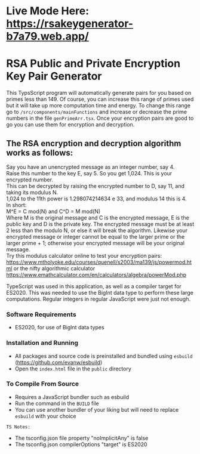 # Live Mode Here: https://rsakeygenerator-b7a79.web.app/

# RSA Public and Private Encryption Key Pair Generator
This TypsScript program will automatically generate pairs for you based on primes less than 149.
Of course, you can increase this range of primes used but it will take up more computation time and energy. To change this range go to ```/src/components/mainFunctions``` and increase or decrease the prime numbers in the file ```genPrimeArr.tsx```. Once your encryption pairs are good to go you can use them for encryption and decryption. <br> 

## The RSA encryption and decryption algorithm works as follows: 
Say you have an unencrypted message as an integer number, say 4. <br>
Raise this number to the key E, say 5. So you get 1,024. This is your encrypted number. <br>
This can be decrypted by raising the encrypted number to D, say 11, and taking its modulus N. <br>
1,024 to the 11th power is 1.298074214634 e 33, and modulus 14 this is 4. <br>
In short: <br>
M^E = C mod(N) and C^D = M mod(N) <br>
Where M is the original message and C is the encrypted message, E is the public key and D is the private key. The encrypted message must be at least 2 less than the modulo N, or else it will break the algorithm. Likewise your encrypted message or integer cannot be equal to the larger prime or the larger prime + 1; otherwise your encrypted message will be your original message. <br>
Try this modulus calculator online to test your encryption pairs: <a> https://www.mtholyoke.edu/courses/quenell/s2003/ma139/js/powermod.html </a> or the nifty algorithmic calculator <a>https://www.emathcalculator.com/en/calculators/algebra/powerMod.php</a> <br>

TypeScript was used in this application, as well as a compiler target for ES2020. This was needed to use the BigInt data type to perform these large computations. Regular integers in regular JavaScript were just not enough. <br> 


### Software Requirements 
* ES2020, for use of BigInt data types

### Installation and Running 
* All packages and source code is preinstalled and bundled using `esbuild` (https://github.com/evanw/esbuild)
* Open the `index.html` file in the `public` directory

### To Compile From Source
* Requires a JavaScript bundler such as esbuild
* Run the command in the `BUILD` file
* You can use another bundler of your liking but will need to replace `esbuild` with your choice

```TS Notes: ```
- The tsconfig.json file property "noImplicitAny" is false
- The tsconfig.json compilerOptions "target" is ES2020